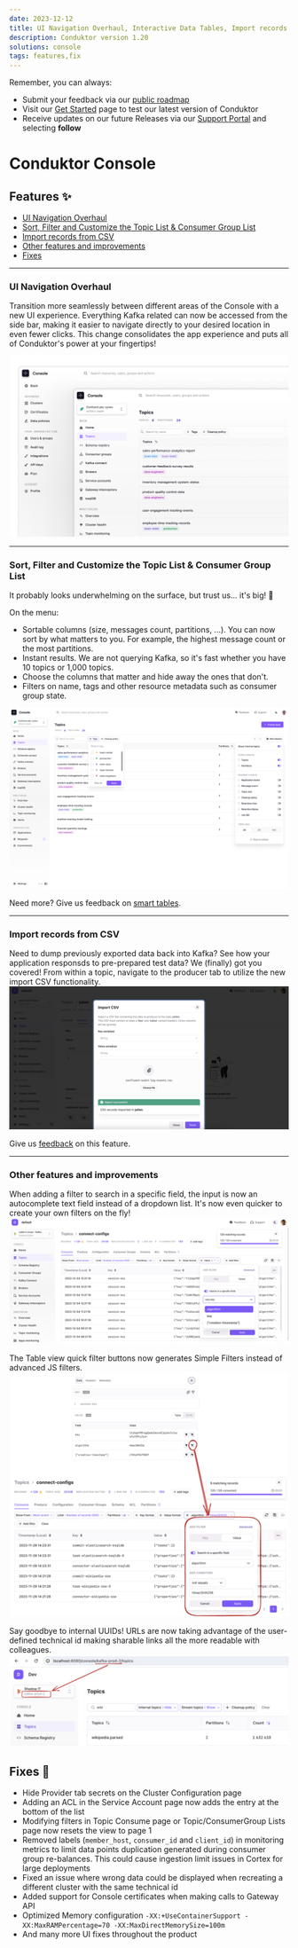 ```yaml
---
date: 2023-12-12
title: UI Navigation Overhaul, Interactive Data Tables, Import records from CSV
description: Conduktor version 1.20
solutions: console
tags: features,fix
---
```


Remember, you can always:

- Submit your feedback via our [public roadmap](https://product.conduktor.help/)
- Visit our [Get Started](https://www.conduktor.io/get-started/) page to test our latest version of Conduktor
- Receive updates on our future Releases via our [Support Portal](https://support.conduktor.io/hc/en-gb/sections/16400553827473-Conduktor-Console) and selecting **follow**

# Conduktor Console

## Features ✨

- [UI Navigation Overhaul](#ui-navigation-overhaul)
- [Sort, Filter and Customize the Topic List & Consumer Group List](#sort-filter-and-customize-the-topic-list-consumer-group-list)
- [Import records from CSV](#import-records-from-csv)
- [Other features and improvements](#other-features-and-improvements)
- [Fixes](#fixes)

---

### UI Navigation Overhaul

Transition more seamlessly between different areas of the Console with a new UI experience. Everything Kafka related can now be accessed from the side bar, making it easier to navigate directly to your desired location in even fewer clicks. This change consolidates the app experience and puts all of Conduktor's power at your fingertips!

![New navigation](/images/changelog/platform/v20/new-navigation.png)

---

### Sort, Filter and Customize the Topic List & Consumer Group List

It probably looks underwhelming on the surface, but trust us... it's big! 🚀

On the menu:
- Sortable columns (size, messages count, partitions, ...). You can now sort by what matters to you. For example, the highest message count or the most partitions.
- Instant results. We are not querying Kafka, so it's fast whether you have 10 topics or 1,000 topics.
- Choose the columns that matter and hide away the ones that don't.
- Filters on name, tags and other resource metadata such as consumer group state.

![Topic List](/images/changelog/platform/v20/topic-list.png)

Need more? Give us feedback on [smart tables](https://product.conduktor.help/c/86-console-smart-tables).

---

### Import records from CSV

Need to dump previously exported data back into Kafka? See how your application responsds to pre-prepared test data? We (finally) got you covered! From within a topic, navigate to the producer tab to utilize the new import CSV functionality. 
![Import CSV](/images/changelog/platform/v20/import-csv.png)

Give us [feedback](https://product.conduktor.help/c/118-import-records-from-csv) on this feature.

---

### Other features and improvements

When adding a filter to search in a specific field, the input is now an autocomplete text field instead of a dropdown list. It's now even quicker to create your own filters on the fly!  
![Autocomplete](/images/changelog/platform/v20/autocomplete.png)

The Table view quick filter buttons now generates Simple Filters instead of advanced JS filters.  
![Table Filter](/images/changelog/platform/v20/table-filters.png)

Say goodbye to internal UUIDs! URLs are now taking advantage of the user-defined technical id making sharable links all the more readable with colleagues.  
![Technical ID](/images/changelog/platform/v20/technical-id.png)

## Fixes 🔨

- Hide Provider tab secrets on the Cluster Configuration page
- Adding an ACL in the Service Account page now adds the entry at the bottom of the list
- Modifying filters in Topic Consume page or Topic/ConsumerGroup Lists page now resets the view to page 1
- Removed labels (`member_host`, `consumer_id` and `client_id`) in monitoring metrics to limit data points duplication generated during consumer group re-balances. This could cause ingestion limit issues in Cortex for large deployments
- Fixed an issue where wrong data could be displayed when recreating a different cluster with the same technical id
- Added support for Console certificates when making calls to Gateway API
- Optimized Memory configuration `-XX:+UseContainerSupport -XX:MaxRAMPercentage=70 -XX:MaxDirectMemorySize=100m`
- And many more UI fixes throughout the product
